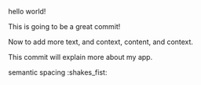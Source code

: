 hello world!

This is going to be a great commit!

Now to add more text, and context, content, and context.

This commit will explain more about my app.

semantic spacing :shakes_fist:
